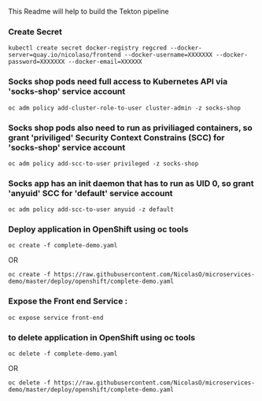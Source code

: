 This Readme will help to build the Tekton pipeline











### Create Secret

```shell
kubectl create secret docker-registry regcred --docker-server=quay.io/nicolaso/frontend --docker-username=XXXXXXX --docker-password=XXXXXXX --docker-email=XXXXXX
```
### Socks shop pods need full access to Kubernetes API via 'socks-shop' service account

```shell
oc adm policy add-cluster-role-to-user cluster-admin -z socks-shop
```
### Socks shop pods also need to run as priviliaged containers, so grant 'priviliged' Security Context Constrains (SCC) for 'socks-shop' service account

```shell
oc adm policy add-scc-to-user privileged -z socks-shop
```
### Socks app has an init daemon that has to run as UID 0, so grant 'anyuid' SCC for 'default' service account

```shell
oc adm policy add-scc-to-user anyuid -z default
```
### Deploy application in OpenShift using oc tools

```shell
oc create -f complete-demo.yaml
```
OR
```shell
oc create -f https://raw.githubusercontent.com/NicolasO/microservices-demo/master/deploy/openshift/complete-demo.yaml
```


### Expose the Front end Service :

```shell
oc expose service front-end
```


### to delete application in OpenShift using oc tools

```shell
oc delete -f complete-demo.yaml
```
OR
```shell
oc delete -f https://raw.githubusercontent.com/NicolasO/microservices-demo/master/deploy/openshift/complete-demo.yaml
```
